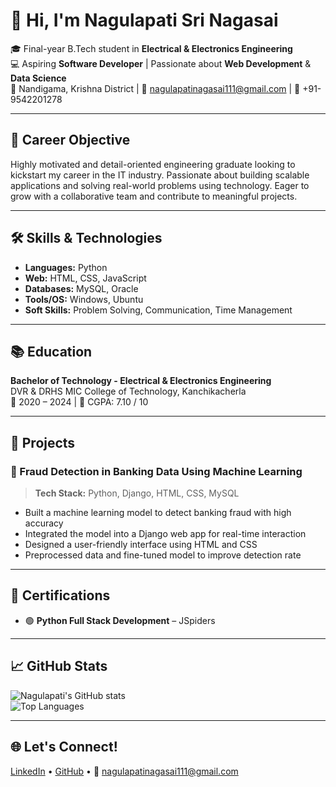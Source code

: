 # 👋 Hi, I'm Nagulapati Sri Nagasai

🎓 Final-year B.Tech student in **Electrical & Electronics Engineering**  
💻 Aspiring **Software Developer** | Passionate about **Web Development** & **Data Science**  
📍 Nandigama, Krishna District | 📧 nagulapatinagasai111@gmail.com | 📱 +91-9542201278  

---

## 🧭 Career Objective

Highly motivated and detail-oriented engineering graduate looking to kickstart my career in the IT industry. Passionate about building scalable applications and solving real-world problems using technology. Eager to grow with a collaborative team and contribute to meaningful projects.

---

## 🛠️ Skills & Technologies

- **Languages:** Python  
- **Web:** HTML, CSS, JavaScript  
- **Databases:** MySQL, Oracle  
- **Tools/OS:** Windows, Ubuntu  
- **Soft Skills:** Problem Solving, Communication, Time Management  

---

## 📚 Education

**Bachelor of Technology - Electrical & Electronics Engineering**  
DVR & DRHS MIC College of Technology, Kanchikacherla  
📅 2020 – 2024 | 🎯 CGPA: 7.10 / 10  

---

## 🚀 Projects

### 🔐 Fraud Detection in Banking Data Using Machine Learning
> **Tech Stack:** Python, Django, HTML, CSS, MySQL  
- Built a machine learning model to detect banking fraud with high accuracy  
- Integrated the model into a Django web app for real-time interaction  
- Designed a user-friendly interface using HTML and CSS  
- Preprocessed data and fine-tuned model to improve detection rate  

---

## 📜 Certifications

- 🟢 **Python Full Stack Development** – JSpiders  

---

## 📈 GitHub Stats

![Nagulapati's GitHub stats](https://github-readme-stats.vercel.app/api?username=Nagasai111&show_icons=true&theme=radical)  
![Top Languages](https://github-readme-stats.vercel.app/api/top-langs/?username=Nagasai111&layout=compact&theme=radical)

---

## 🌐 Let's Connect!

[LinkedIn](https://linkedin.com/in/your-linkedin-id) • [GitHub](https://github.com/your-github-Nagasai111) • 📧 nagulapatinagasai111@gmail.com


<!--
**Nagasai111/Nagasai111** is a ✨ _special_ ✨ repository because its `README.md` (this file) appears on your GitHub profile.

Here are some ideas to get you started:

- 🔭 I’m currently working on ...
- 🌱 I’m currently learning ...
- 👯 I’m looking to collaborate on ...
- 🤔 I’m looking for help with ...
- 💬 Ask me about ...
- 📫 How to reach me: ...
- 😄 Pronouns: ...
- ⚡ Fun fact: ...
-->
